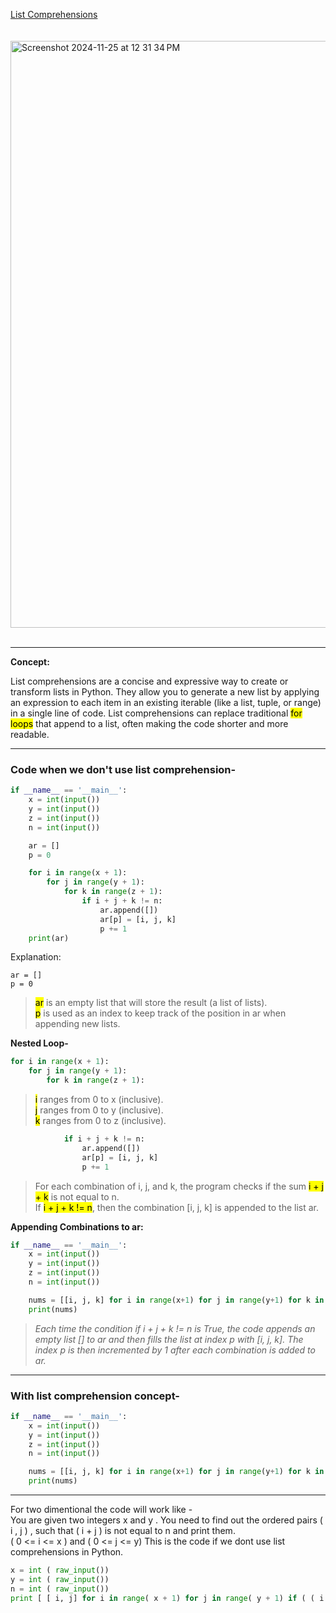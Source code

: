 [List Comprehensions](https://www.hackerrank.com/challenges/list-comprehensions/problem?isFullScreen=false)<br>
<br>
<br>
<img width="939" alt="Screenshot 2024-11-25 at 12 31 34 PM" src="https://github.com/user-attachments/assets/0b3af68d-fe9b-4b89-b43f-9028fd71b751">
<br>
<br>

-------------
**Concept:** <br>

List comprehensions are a concise and expressive way to create or transform lists in Python. They allow you to generate a new list by applying an expression to each item in an existing iterable (like a list, tuple, or range) in a single line of code. List comprehensions can replace traditional <mark>for loops</mark> that append to a list, often making the code shorter and more readable.

-------------------------------------------------
### Code when we don't use list comprehension-
```python
if __name__ == '__main__':
    x = int(input())
    y = int(input())
    z = int(input())
    n = int(input())

    ar = []
    p = 0

    for i in range(x + 1):
        for j in range(y + 1):
            for k in range(z + 1):
                if i + j + k != n:
                    ar.append([])
                    ar[p] = [i, j, k]
                    p += 1
    print(ar)
```
Explanation:<br>
```
ar = []
p = 0
```
><mark>ar</mark> is an empty list that will store the result (a list of lists).<br>
><mark>p</mark> is used as an index to keep track of the position in ar when appending new lists.<br>

**Nested Loop-** <br>
```python
for i in range(x + 1):
    for j in range(y + 1):
        for k in range(z + 1):
```
><mark>i</mark> ranges from 0 to x (inclusive).<br>
><mark>j</mark> ranges from 0 to y (inclusive).<br>
><mark>k</mark> ranges from 0 to z (inclusive).<br>
```python
            if i + j + k != n:
                ar.append([])
                ar[p] = [i, j, k]
                p += 1
```
>For each combination of i, j, and k, the program checks if the sum <mark>i + j + k</mark> is not equal to n.<br>
>If <mark>i + j + k != n</mark>, then the combination [i, j, k] is appended to the list ar.<br>

**Appending Combinations to ar:**
```python
if __name__ == '__main__':
    x = int(input())
    y = int(input())
    z = int(input())
    n = int(input())

    nums = [[i, j, k] for i in range(x+1) for j in range(y+1) for k in range(z+1) if (i+j+k) != n]
    print(nums)
```
>_Each time the condition if i + j + k != n is True, the code appends an empty list [] to ar and then fills the list at index p with [i, j, k].
>The index p is then incremented by 1 after each combination is added to ar._
--------------------------------------------
### With list comprehension concept-
```python
if __name__ == '__main__':
    x = int(input())
    y = int(input())
    z = int(input())
    n = int(input())

    nums = [[i, j, k] for i in range(x+1) for j in range(y+1) for k in range(z+1) if (i+j+k) != n]
    print(nums)
```
--------------
For two dimentional the code will work like -<br>
You are given two integers x and y . You need to find out the ordered pairs ( i , j ) , such that ( i + j ) is not equal to n and print them.<br>
( 0 <= i <= x ) and ( 0 <= j <= y) This is the code if we dont use list comprehensions in Python.<br>
```python
x = int ( raw_input())
y = int ( raw_input())
n = int ( raw_input())
print [ [ i, j] for i in range( x + 1) for j in range( y + 1) if ( ( i + j ) != n )]
```

